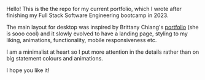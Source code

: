 Hello!
This is the the repo for my current portfolio, which I wrote after finishing my Full Stack Software Engineering bootcamp in 2023. 

The main layout for desktop was inspired by Brittany Chiang's [portfolio](https://brittanychiang.com/) (she is sooo cool) and it slowly evolved to have a landing page, styling to my liking, animations, functionality, mobile responsiveness etc. 

I am a minimalist at heart so I put more attention in the details rather than on big statement colours and animations. 

I hope you like it!